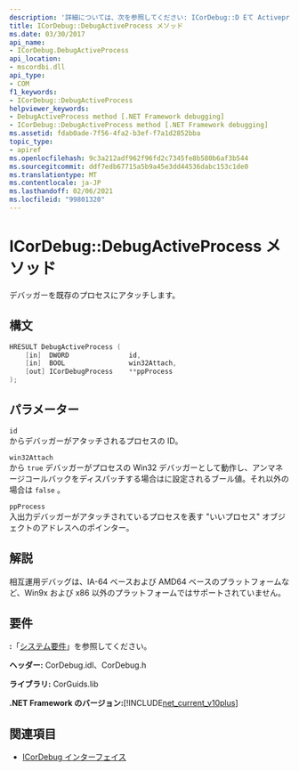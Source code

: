 ```yaml
---
description: '詳細については、次を参照してください: ICorDebug::D Eて Activeprocess メソッド'
title: ICorDebug::DebugActiveProcess メソッド
ms.date: 03/30/2017
api_name:
- ICorDebug.DebugActiveProcess
api_location:
- mscordbi.dll
api_type:
- COM
f1_keywords:
- ICorDebug::DebugActiveProcess
helpviewer_keywords:
- DebugActiveProcess method [.NET Framework debugging]
- ICorDebug::DebugActiveProcess method [.NET Framework debugging]
ms.assetid: fdab0ade-7f56-4fa2-b3ef-f7a1d2852bba
topic_type:
- apiref
ms.openlocfilehash: 9c3a212adf962f96fd2c7345fe8b580b6af3b544
ms.sourcegitcommit: ddf7edb67715a5b9a45e3dd44536dabc153c1de0
ms.translationtype: MT
ms.contentlocale: ja-JP
ms.lasthandoff: 02/06/2021
ms.locfileid: "99801320"
---
```

# <a name="icordebugdebugactiveprocess-method"></a>ICorDebug::DebugActiveProcess メソッド

デバッガーを既存のプロセスにアタッチします。  
  
## <a name="syntax"></a>構文  
  
```cpp  
HRESULT DebugActiveProcess (  
    [in]  DWORD               id,  
    [in]  BOOL                win32Attach,  
    [out] ICorDebugProcess    **ppProcess  
);  
```  
  
## <a name="parameters"></a>パラメーター  

 `id`  
 からデバッガーがアタッチされるプロセスの ID。  
  
 `win32Attach`  
 から `true` デバッガーがプロセスの Win32 デバッガーとして動作し、アンマネージコールバックをディスパッチする場合はに設定されるブール値。それ以外の場合は `false` 。  
  
 `ppProcess`  
 入出力デバッガーがアタッチされているプロセスを表す "いいプロセス" オブジェクトのアドレスへのポインター。  
  
## <a name="remarks"></a>解説  

 相互運用デバッグは、IA-64 ベースおよび AMD64 ベースのプラットフォームなど、Win9x および x86 以外のプラットフォームではサポートされていません。  
  
## <a name="requirements"></a>要件  

 **:**「[システム要件](../../get-started/system-requirements.md)」を参照してください。  
  
 **ヘッダー:** CorDebug.idl、CorDebug.h  
  
 **ライブラリ:** CorGuids.lib  
  
 **.NET Framework のバージョン:**[!INCLUDE[net_current_v10plus](../../../../includes/net-current-v10plus-md.md)]  
  
## <a name="see-also"></a>関連項目

- [ICorDebug インターフェイス](icordebug-interface.md)
